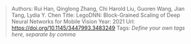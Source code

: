 > Authors: Rui Han, Qinglong Zhang, Chi Harold Liu, Guoren Wang, Jian Tang, Lydia Y. Chen
> Title: LegoDNN: Block-Grained Scaling of Deep Neural Networks for Mobile Vision
> Year: 2021
> Url: https://doi.org/10.1145/3447993.3483249
> Tags: *Define your own tags here, separate by comma*